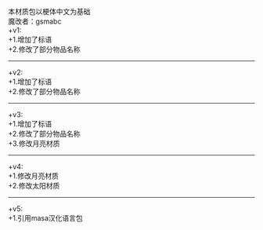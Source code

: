 本材质包以梗体中文为基础  
魔改者：gsmabc  
+v1:  
 +1.增加了标语  
 +2.修改了部分物品名称  
***

+v2:  
 +1.增加了标语  
 +2.修改了部分物品名称  
***

+v3:  
 +1.增加了标语  
 +2.修改了部分物品名称  
 +3.修改月亮材质  
***

+v4:  
 +1.修改月亮材质  
 +2.修改太阳材质  
***

+v5:  
 +1.引用masa汉化语言包  
